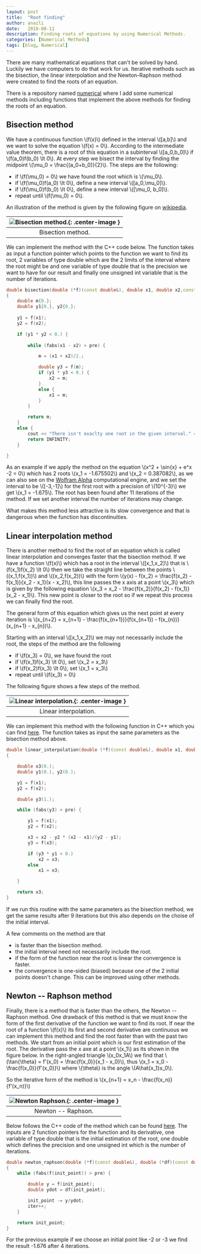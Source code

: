 ```yaml
---
layout: post
title:  "Root finding"
author: anazli
date:   2018-08-11 
description: Finding roots of equations by using Numerical Methods.
categories: [Numerical Methods]
tags: [blog, Numerical]
---
```


There are many mathematical equations that can't be solved by hand. Luckily we have computers to do that work for us. Iterative methods such as the bisection, the linear interpolation and the Newton-Raphson method were created to find the roots of an equation.

There is a repository named [numerical](https://github.com/anazli/numerical.git) where I add some numerical methods including functions that implement the above methods for finding the roots of an equation.

## Bisection method

We have a continuous function \\(f(x)\\) defined in the interval \\([a,b]\\) and we want to solve the equation \\(f(x) = 0\\). According to the intermediate value theorem, there is a root of this equation in a subinterval \\([a_0,b_0]\\) if \\(f(a_0)f(b_0) \lt 0\\). At every step we bisect the interval by finding the midpoint \\(\mu_0 = \frac{(a_0+b_0)}{2}\\). The steps are the following:
* if \\(f(\mu_0) = 0\\) we have found the root which is \\(\mu_0\\).
* if \\(f(\mu_0)f(a_0) \lt 0\\), define a new interval \\([a_0,\mu_0]\\).
* if \\(f(\mu_0)f(b_0) \lt 0\\), define a new interval \\([\mu_0, b_0]\\).
* repeat until \\(f(\mu_0) = 0\\).

An illustration of the method is given by the following figure on [wikipedia](https://en.wikipedia.org/wiki/Bisection_method).

|![Bisection method.](https://upload.wikimedia.org/wikipedia/commons/thumb/8/8c/Bisection_method.svg/800px-Bisection_method.svg.png){: .center-image }|
|:--:|
|Bisection method.|

We can implement the method with the C++ code below. The function takes as input a function pointer which points to the function we want to find its root, 2 variables of type double which are the 2 limits of the interval where the root might be and one variable of type double that is the precision we want to have for our result and finally one unsigned int variable that is the number of iterations. 
```cpp
double bisection(double (*f)(const double&), double x1, double x2,const double& pre)
{
	double m{0.};
	double y1{0.}, y2{0.};
	
	y1 = f(x1);
	y2 = f(x2);

	if (y1 * y2 < 0.) {
		
		while (fabs(x1 - x2) > pre) {

			m = (x1 + x2)/2.;

			double y3 = f(m);
			if (y1 * y3 < 0.) {
				x2 = m;
			}
			else {
				x1 = m;
			}
		}

		return m;
	}
	else {
	    cout << "There isn't exaclty one root in the given interval." << endl;
		return INFINITY;
	}

}
```

As an example if we apply the method on the equation \\(x^2 + \sin{x} + e^x -2 = 0\\) which has 2 roots \\(x_1 = -1.675502\\) and \\(x_2 = 0.387082\\), as we can also see on the [Wolfram Alpha](https://www.wolframalpha.com/input/?i=x*x+%2B+sin%5Bx%5D+%2B+exp%5Bx%5D+-+2) computational engine, and we set the interval to be \\([-3,-1]\\) for the first root with a precision of \\(10^{-3}\\) we get \\(x_1 = -1.675\\). The root has been found after 11 iterations of the method. If we set another interval the number of iterations may change.

What makes this method less attractive is its slow convergence and that is dangerous when the function has discontinuities.

## Linear interpolation method

There is another method to find the root of an equation which is called linear interpolation and converges faster that the bisection method. If we have a function \\(f(x)\\) which has a root in the interval \\([x_1,x_2]\\) that is \\(f(x_1)f(x_2) \lt 0\\) then we take the straight line between the points \\((x_1,f(x_1))\\) and \\((x_2,f(x_2))\\) with the form \\(y(x) - f(x_2) = \frac{f(x_2) - f(x_1)}{x_2 - x_1}(x - x_2)\\), this line passes the x axis at a point \\(x_3\\) which is given by the following equation \\(x_3 = x_2 - \frac{f(x_2)}{f(x_2) - f(x_1)}(x_2 - x_1)\\). This new point is closer to the root so if we repeat this process we can finally find the root. 

The general form of this equation which gives us the next point at every iteration is \\(x_{n+2} = x_{n+1} - \frac{f(x_{n+1})}{f(x_{n+1}) - f(x_{n})}(x_{n+1} - x_{n})\\). 

Starting with an interval \\([x_1,x_2]\\) we may not necessarily include the root, the steps of the method are the following
* if \\(f(x_3) = 0\\), we have found the root
* if \\(f(x_1)f(x_3) \lt 0\\), set \\(x_2 = x_3\\)
* if \\(f(x_2)f(x_3) \lt 0\\), set \\(x_1 = x_3\\)
* repeat until \\(f(x_3) = 0\\)

The following figure shows a few steps of the method.

|![Linear interpolation.](../assets/images/posts/linear_inter.png){: .center-image }|
|:--:|
|Linear interpolation.|

We can implement this method with the following function in C++ which you can find [here](https://github.com/anazli/numerical.git). The function takes as input the same parameters as the bisection method above.
```cpp
double linear_interpolation(double (*f)(const double&), double x1, double x2, const double& pre) 
{

	double x3(0.);
	double y1(0.), y2(0.);

	y1 = f(x1);
	y2 = f(x2);

	double y3(1.);

	while (fabs(y3) > pre) {

		y1 = f(x1);
		y2 = f(x2);

		x3 = x2 - y2 * (x2 - x1)/(y2 - y1);
		y3 = f(x3);

		if (y3 * y1 < 0.)
			x2 = x3;
		else
			x1 = x3;

	}

	return x3;
}
```

If we run this routine with the same parameters as the bisection method, we get the same results after 9 iterations but this also depends on the choise of the initial interval.

A few comments on the method are that 
* is faster than the bisection method.
* the initial interval need not necessarily include the root.
* if the form of the function near the root is linear the convergence is faster.
* the convergence is one-sided (biased) because one of the 2 initial points doesn't change. This can be improved using other methods.

## Newton -- Raphson method

Finally, there is a method that is faster than the others, the Newton -- Raphson method. One drawback of this method is that we must know the form of the first derivative of the function we want to find its root. If near the root of a function \\(f(x)\\) its first and second derivative are continuous we can implement this method and find the root faster than with the past two methods. We start from an initial point which is our first estimation of the root. The derivative pass the x axe at a point \\(x_1\\) as its shown in the figure below. In the right-angled triangle \\(x_0x_1A\\) we find that \\(\tan{\theta} = f'(x_0) = \frac{f(x_0)}{x_1 - x_0}\\), thus \\(x_1 = x_0 - \frac{f(x_0)}{f'(x_0)}\\)
where \\(\theta\\) is the angle \\(A\hat{x_1}x_0\\).

So the iterative form of the method is \\(x_{n+1} = x_n - \frac{f(x_n)}{f'(x_n)}\\)

|![Newton Raphson.](../assets/images/posts/newton_raphson.png){: .center-image }|
|:--:|
|Newton -- Raphson.|

Below follows the C++ code of the method which can be found [here](https://github.com/anazli/numerical.git). The inputs are 2 function pointers for the function and its derivative, one variable of type double that is the initial estimation of the root, one double which defines the precision and one unsigned int which is the number of iterations.

```cpp
double newton_raphson(double (*f)(const double&), double (*df)(const double&), double init_point, const double& pre, unsigned int& iter)
{
	while (fabs(f(init_point)) > pre) {

		double y = f(init_point);
		double ydot = df(init_point);

		init_point -= y/ydot;
		iter++;
	}

	return init_point;
}
```

For the previous example if we choose an initial point like -2 or -3 we find the result -1.676 after 4 iterations.
